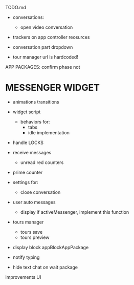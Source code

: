 TODO.md

+ conversations:
  + open video conversation

+ trackers on app controller reosurces

+ conversation part dropdown

+ tour manager url is hardcoded!

APP PACKAGES:
  confirm phase not

# MESSENGER WIDGET

+ animations transitions

+ widget script
  + behaviors for:
    + tabs
    + idle implementation

+ handle LOCKS

+ receive messages
  + unread red counters

+ prime counter

+ settings for:
  + close conversation

+ user auto messages 
  + display if activeMessenger, implement this function

+ tours manager
  + tours save
  + tours preview


+ display block
  appBlockAppPackage

+ notify typing
+ hide text chat on wait package

improvements UI
